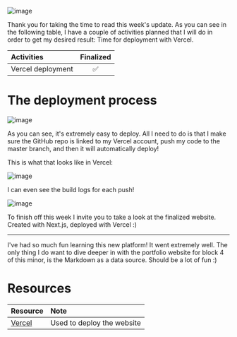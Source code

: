 ![image](https://raw.githubusercontent.com/Meet-Miles/astroplant/master/docs/images/week-14.png)

Thank you for taking the time to read this week's update. As you can see in the following table, I have a couple of activities planned that I will do in order to get my desired result: Time for deployment with Vercel.

| Activities        | Finalized |
| :---------------- | :-------: |
| Vercel deployment |    ✅     |

# The deployment process

![image](https://raw.githubusercontent.com/Meet-Miles/astroplant/master/docs/images/deployment-process.jpg)

As you can see, it's extremely easy to deploy. All I need to do is that I make sure the GitHub repo is linked to my Vercel account, push my code to the master branch, and then it will automatically deploy!

This is what that looks like in Vercel:

![image](https://raw.githubusercontent.com/Meet-Miles/astroplant/master/docs/images/vercel1.jpg)

I can even see the build logs for each push!

![image](https://raw.githubusercontent.com/Meet-Miles/astroplant/master/docs/images/vercelbuild.jpg)

To finish off this week I invite you to take a look at the finalized website. Created with Next.js, deployed with Vercel :)

---

I've had so much fun learning this new platform! It went extremely well. The only thing I do want to dive deeper in with the portfolio website for block 4 of this minor, is the Markdown as a data source. Should be a lot of fun :)

# Resources

| Resource                     | Note                       |
| :--------------------------- | :------------------------- |
| [Vercel](https://vercel.com) | Used to deploy the website |
